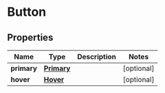 

# Button

## Properties

Name | Type | Description | Notes
------------ | ------------- | ------------- | -------------
**primary** | [**Primary**](Primary.md) |  |  [optional]
**hover** | [**Hover**](Hover.md) |  |  [optional]



